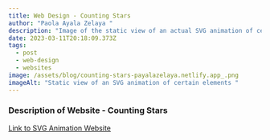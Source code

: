 ```yaml
---
title: Web Design - Counting Stars
author: "Paola Ayala Zelaya "
description: "Image of the static view of an actual SVG animation of certain elements "
date: 2023-03-11T20:18:09.373Z
tags:
  - post
  - web-design
  - websites
image: /assets/blog/counting-stars-payalazelaya.netlify.app_.png
imageAlt: "Static view of an SVG animation of certain elements "
---
```

### D﻿escription of Website - Counting Stars

[L﻿ink to SVG Animation Website](https://counting-stars-payalazelaya.netlify.app/)